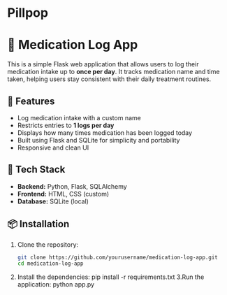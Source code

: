 # Pillpop
# 💊 Medication Log App

This is a simple Flask web application that allows users to log their medication intake up to **once per day**. It tracks medication name and time taken, helping users stay consistent with their daily treatment routines.

## 🚀 Features

- Log medication intake with a custom name
- Restricts entries to **1 logs per day**
- Displays how many times medication has been logged today
- Built using Flask and SQLite for simplicity and portability
- Responsive and clean UI

## 🧰 Tech Stack

- **Backend:** Python, Flask, SQLAlchemy
- **Frontend:** HTML, CSS (custom)
- **Database:** SQLite (local)

## 📦 Installation

1. Clone the repository:
   ```bash
   git clone https://github.com/yourusername/medication-log-app.git
   cd medication-log-app
2. Install the dependencies:
   pip install -r requirements.txt
3.Run the application:
   python app.py



